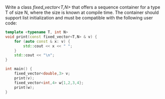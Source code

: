 Write a class _fixed_vector<T,N>_ that offers a sequence container for a type T of size N,
where the size is known at compile time. The container should support list initialization and must be
compatible with the following user code:

```cpp
template <typename T, int N>
void print(const fixed_vector<T,N> & v) {
    for (auto const & x: v) {
        std::cout << x << " ";
    }
    std::cout << "\n";
}

int main() {
    fixed_vector<double,3> v;
    print(v);
    fixed_vector<int,4> w{1,2,3,4};
    print(w);
}
```
